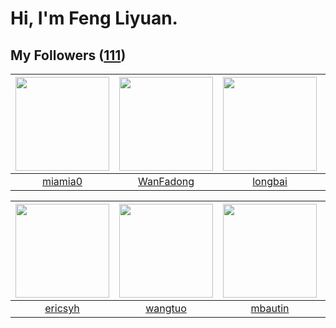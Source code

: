 # Hi, I'm Feng Liyuan.

## My Followers ([111](https://github.com/SunRunAway?tab=followers))

| <img src="https://avatars.githubusercontent.com/u/25542995?v=4" width="150" height="150" /> | <img src="https://avatars.githubusercontent.com/u/10414494?v=4" width="150" height="150" /> | <img src="https://avatars.githubusercontent.com/u/1204301?v=4" width="150" height="150" /> | <img src="https://avatars.githubusercontent.com/u/1543151?v=4" width="150" height="150" /> |
| :-----------------------------------------------------------------------------------------: | :-----------------------------------------------------------------------------------------: | :----------------------------------------------------------------------------------------: | :----------------------------------------------------------------------------------------: |
|                            [miamia0](https://github.com/miamia0)                            |                          [WanFadong](https://github.com/WanFadong)                          |                            [longbai](https://github.com/longbai)                           |                          [chrislusf](https://github.com/chrislusf)                         |

| <img src="https://avatars.githubusercontent.com/u/10498732?v=4" width="150" height="150" /> | <img src="https://avatars.githubusercontent.com/u/1171686?v=4" width="150" height="150" /> | <img src="https://avatars.githubusercontent.com/u/552936?v=4" width="150" height="150" /> | <img src="https://avatars.githubusercontent.com/u/10694566?v=4" width="150" height="150" /> |
| :-----------------------------------------------------------------------------------------: | :----------------------------------------------------------------------------------------: | :---------------------------------------------------------------------------------------: | :-----------------------------------------------------------------------------------------: |
|                            [ericsyh](https://github.com/ericsyh)                            |                            [wangtuo](https://github.com/wangtuo)                           |                           [mbautin](https://github.com/mbautin)                           |                         [zhuboshuai](https://github.com/zhuboshuai)                         |